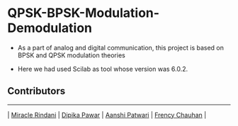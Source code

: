 # QPSK-BPSK-Modulation-Demodulation

- As a part of analog and digital communication, this project is based on BPSK and QPSK modulation theories

- Here we had used Scilab as tool whose version was 6.0.2.


## Contributors

---

| [Miracle Rindani](https://github.com/mrindani)       | [Dipika Pawar](https://github.com/DipikaPawar12)                                                                                                            | [Aanshi Patwari](https://github.com/aanshi18)                                                                                                            | [Frency Chauhan](https://github.com/Frency-Chauhan) |


